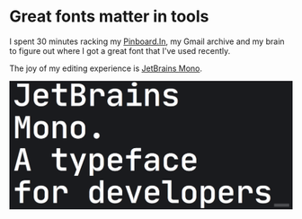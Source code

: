# Great fonts matter in tools

I spent 30 minutes racking my [Pinboard.In](https://pinboard.in/u:nryberg), my Gmail archive and my brain to
figure out where I got a great font that I've used recently.  

The joy of my editing experience is [JetBrains
Mono](https://www.jetbrains.com/lp/mono/).  

![Screenshot](/img/Screenshot.2020-04-21.22.22.27.png "Screenshot")
